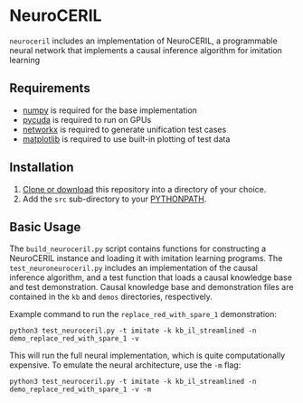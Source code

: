 # NeuroCERIL
`neuroceril` includes an implementation of NeuroCERIL, a programmable neural network that implements a causal inference algorithm for imitation learning

## Requirements


* [numpy](http://www.numpy.org/) is required for the base implementation
* [pycuda](http://pypi.org/project/pycuda/) is required to run on GPUs
* [networkx](http://networkx.org/) is required to generate unification test cases
* [matplotlib](http://matplotlib.org/) is required to use built-in plotting of test data

## Installation

1. [Clone or download](https://help.github.com/articles/cloning-a-repository/) this repository into a directory of your choice.
2. Add the `src` sub-directory to your [PYTHONPATH](https://docs.python.org/2/using/cmdline.html#envvar-PYTHONPATH).

## Basic Usage

The ``build_neuroceril.py`` script contains functions for constructing a NeuroCERIL instance and loading it with imitation learning programs.  The ``test_neuroneuroceril.py`` includes an implementation of the causal inference algorithm, and a test function that loads a causal knowledge base and test demonstration.  Causal knowledge base and demonstration files are contained in the ``kb`` and ``demos`` directories, respectively.

Example command to run the ``replace_red_with_spare_1`` demonstration:

```
python3 test_neuroceril.py -t imitate -k kb_il_streamlined -n demo_replace_red_with_spare_1 -v
```

This will run the full neural implementation, which is quite computationally expensive.  To emulate the neural architecture, use the ``-m`` flag:

```
python3 test_neuroceril.py -t imitate -k kb_il_streamlined -n demo_replace_red_with_spare_1 -v -m
```
